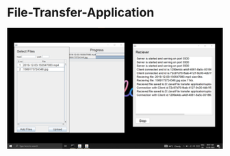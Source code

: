 # File-Transfer-Application
![screenshot 1](https://raw.githubusercontent.com/Akshatjaiswal5/resources/main/fta.png)
